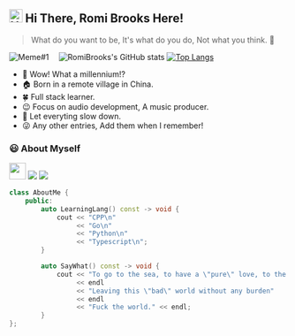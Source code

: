 
## <img src='https://qpluspicture.oss-cn-beijing.aliyuncs.com/6LjjQA/Hi.gif' alt='Hi' width="24"/>  Hi There, Romi Brooks Here!  
> What do you want to be, It's what do you do, Not what you think. :heartbeat:

![Meme#1](https://media.giphy.com/media/l3q2K5jinAlChoCLS/giphy.gif)&ensp;&ensp;
![RomiBrooks's GitHub stats](https://github-readme-stats.vercel.app/api?username=Romi-Brooks&show_icons=true&theme=ambient_gradient)
[![Top Langs](https://github-readme-stats.vercel.app/api/top-langs/?username=Romi-Brooks&layout=compact&theme=onedark&exclude_repo=Romi-Brooks.github.io)](https://github.com/anuraghazra/github-readme-stats)

- :pig_nose: Wow! What a millennium!?
- :house: Born in a remote village in China.&ensp;
- :four_leaf_clover: Full stack learner.&ensp;
- :wink: Focus on audio development, A music producer.&ensp;
- :walking: Let everyting slow down.&ensp;
- :stuck_out_tongue_winking_eye: Any other entries, Add them when I remember!&ensp; 

### :smiley: About Myself
<a href="https://heyromi.tech/"><img height="30px" src="https://img.shields.io/badge/My%20Website:%20ROMI.BROOKS-8E2DE2?style=for-the-badge&logo=google%20chrome&logoColor=white"/></a>
<a href="https://x.com/RomiBrooks1"><img src="https://img.shields.io/badge/X%20@RomiBrooks1-0D95E8?style=for-the-badge&logo=x&logoColor=white"/></a>
<a href="[https://www.instagram.com/teen_developer/](https://www.facebook.com/profile.php?id=100087271397689)"><img src="https://img.shields.io/badge/facebook%20ROMI.BROOKS-344E86?style=for-the-badge&logo=facebook&logoColor=white"/></a>

```cpp
class AboutMe {
	public:
    	auto LearningLang() const -> void {
			cout << "CPP\n"
				 << "Go\n"
				 << "Python\n"
				 << "Typescript\n";
		}

		auto SayWhat() const -> void {
			cout << "To go to the sea, to have a \"pure\" love, to the most desolate place, to the most prosperous place"
				 << endl
				 << "Leaving this \"bad\" world without any burden"
				 << endl
				 << "Fuck the world." << endl;
		}
};
```

